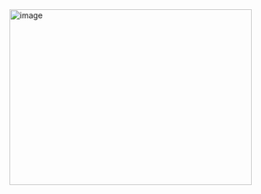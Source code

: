 <img width="426" height="310" alt="image" src="https://github.com/user-attachments/assets/94620557-f50d-40c4-857f-b454f61b86ad" />

